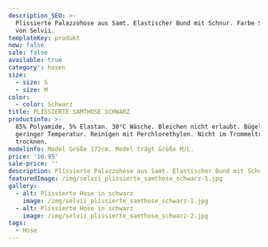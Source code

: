 ```yaml
---
description_SEO: >-
  Plissierte Palazzohose aus Samt. Elastischer Bund mit Schnur. Farbe Schwarz
  von Selvii.
templateKey: produkt
new: false
sale: false
available: true
category': hosen
size:
  - size: S
  - size: M
color:
  - color: Schwarz
title: PLISSIERTE SAMTHOSE SCHWARZ
productinfo: >-
  85% Polyamide, 5% Elastan. 30°C Wäsche. Bleichen nicht erlaubt. Bügeln mit
  geringer Temperatur. Reinigen mit Perchlorethylen. Nicht im Trommeltrockner
  trocknen.
modelinfo: Model Größe 172cm. Model trägt Größe M/L.
price: '16.95'
sale-price: ''
description: Plissierte Palazzohose aus Samt. Elastischer Bund mit Schnur. Farbe Schwarz.
featuredImage: /img/selvii_plissierte_samthose_schwarz-1.jpg
gallery:
  - alt: Plissierte Hose in schwarz
    image: /img/selvii_plissierte_samthose_schwarz-1.jpg
  - alt: Plissierte Hose in schwarz
    image: /img/selvii_plissierte_samthose_schwarz-2.jpg
tags:
  - Hose
---
```


